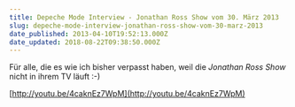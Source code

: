 ```yaml
---
title: Depeche Mode Interview - Jonathan Ross Show vom 30. März 2013
slug: depeche-mode-interview-jonathan-ross-show-vom-30-marz-2013
date_published: 2013-04-10T19:52:13.000Z
date_updated: 2018-08-22T09:38:50.000Z
---
```


Für alle, die es wie ich bisher verpasst haben, weil die *Jonathan Ross Show* nicht in ihrem TV läuft :-)

[http://youtu.be/4caknEz7WpM](http://youtu.be/4caknEz7WpM)
